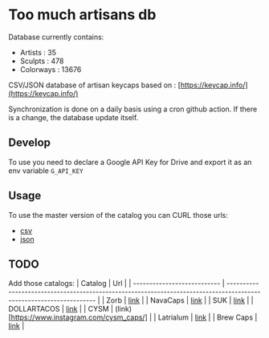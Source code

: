 # Too much artisans db

Database currently contains:

- Artists : 35
- Sculpts : 478
- Colorways : 13676

CSV/JSON database of artisan keycaps based on : [https://keycap.info/](https://keycap.info/)

Synchronization is done on a daily basis using a cron github action. If there is a change, the database update itself.

## Develop

To use you need to declare a Google API Key for Drive and export it as an env variable `G_API_KEY`

## Usage

To use the master version of the catalog you can CURL those urls:

- [csv](https://raw.githubusercontent.com/zekth/too-much-artisans-db/master/db/catalog.csv)
- [json](https://raw.githubusercontent.com/zekth/too-much-artisans-db/master/db/catalog.json)

## TODO

Add those catalogs:
| Catalog | Url |
| --------------------------- | ------------------------------------------------------------------------------------------------------------------- |
| Zorb | [link](https://www.instagram.com/zorbcaps/) |
| NavaCaps | [link](https://www.instagram.com/navacaps/) |
| SUK | [link](https://suitedupkeycaps.com/) |
| DOLLARTACOS | [link](https://www.instagram.com/dollarta.co/) |
| CYSM | (link)[https://www.instagram.com/cysm_caps/] |
| Latrialum | [link](https://www.instagram.com/latrialum/) |
| Brew Caps | [link](https://www.instagram.com/brew_caps/) |

